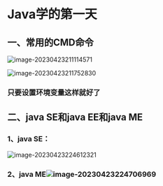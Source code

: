 # 								Java学的第一天

## 一、常用的CMD命令

![image-20230423211114571](C:\Users\刘遵儒\AppData\Roaming\Typora\typora-user-images\image-20230423211114571.png)

![image-20230423211752830](C:\Users\刘遵儒\AppData\Roaming\Typora\typora-user-images\image-20230423211752830.png)

### 只要设置环境变量这样就好了

## 二、java SE和java EE和java ME

### 1、java SE：

![image-20230423224612321](C:\Users\刘遵儒\AppData\Roaming\Typora\typora-user-images\image-20230423224612321.png)

### 2、java ME![image-20230423224706969](C:\Users\刘遵儒\AppData\Roaming\Typora\typora-user-images\image-20230423224706969.png)


